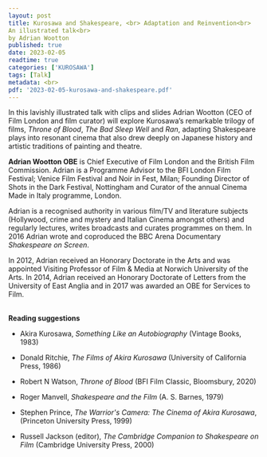 ```yaml
---
layout: post
title: Kurosawa and Shakespeare, <br> Adaptation and Reinvention<br>
An illustrated talk<br>
by Adrian Wootton
published: true
date: 2023-02-05
readtime: true
categories: ['KUROSAWA']
tags: [Talk]
metadata: <br>
pdf: '2023-02-05-kurosawa-and-shakespeare.pdf'
---
```


In this lavishly illustrated talk with clips and slides Adrian Wootton (CEO of Film London and film curator) will explore Kurosawa’s remarkable trilogy of films, _Throne of Blood_, _The Bad Sleep Well_ and _Ran_, adapting Shakespeare plays into resonant cinema that also drew deeply on Japanese history and artistic traditions of painting and theatre.  
  
**Adrian Wootton OBE** is Chief Executive of Film London and the British Film Commission. Adrian is a Programme Advisor to the BFI London Film Festival; Venice Film Festival and Noir in Fest, Milan; Founding Director of Shots in the Dark Festival, Nottingham and Curator of the annual Cinema Made in Italy programme, London.

Adrian is a recognised authority in various film/TV and literature subjects (Hollywood, crime and mystery and Italian Cinema amongst others) and regularly lectures, writes broadcasts and curates programmes on them. In 2016 Adrian wrote and coproduced the BBC Arena Documentary _Shakespeare on Screen_.

In 2012, Adrian received an Honorary Doctorate in the Arts and was appointed Visiting Professor of Film & Media at Norwich University of the Arts. In 2014, Adrian received an Honorary Doctorate of Letters from the University of East Anglia and in 2017 was awarded an OBE for Services to Film.  
<br>

**Reading suggestions**  

- Akira Kurosawa, _Something Like an Autobiography_ (Vintage Books, 1983)

- Donald Ritchie, _The Films of Akira Kurosawa_ (University of California Press, 1986)

- Robert N Watson, _Throne of Blood_ (BFI Film Classic, Bloomsbury, 2020)

- Roger Manvell, _Shakespeare and the Film_ (A. S. Barnes, 1979)

- Stephen Prince, _The Warrior's Camera: The Cinema of Akira Kurosawa_, (Princeton University Press, 1999)

- Russell Jackson (editor), _The Cambridge Companion to Shakespeare on Film_ (Cambridge University Press, 2000)
<!--stackedit_data:
eyJoaXN0b3J5IjpbLTEwNjUyNzgxMjYsLTYyNDU5NjY1MCwxNT
AxMzM0MDY1XX0=
-->